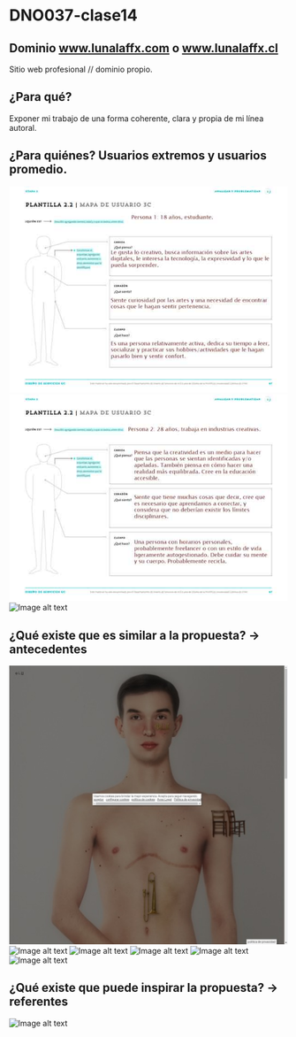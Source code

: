 # DNO037-clase14

## Dominio www.lunalaffx.com o www.lunalaffx.cl
Sitio web profesional // dominio propio.

## ¿Para qué?
Exponer mi trabajo de una forma coherente, clara y propia de mi línea autoral.

## ¿Para quiénes? Usuarios extremos y usuarios promedio.
![Image alt text](/preproduccion/persona1.jpg)
![Image alt text](/preproduccion/persona2.jpg)
![Image alt text](/path/to/img.jpg)

## ¿Qué existe que es similar a la propuesta? → antecedentes
![Image alt text](/preproduccion/filip.jpeg)
![Image alt text](/path/to/img.jpg)
![Image alt text](/path/to/img.jpg)
![Image alt text](/path/to/img.jpg)
![Image alt text](/path/to/img.jpg)
![Image alt text](/path/to/img.jpg)

## ¿Qué existe que puede inspirar la propuesta? → referentes 
![Image alt text](/path/to/img.jpg)
